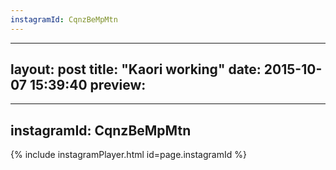 ```yaml
---
instagramId: CqnzBeMpMtn
---
```


---
layout: post
title:  "Kaori working"
date:   2015-10-07 15:39:40
preview: 
---
---
instagramId: CqnzBeMpMtn
---
{% include instagramPlayer.html id=page.instagramId %}



